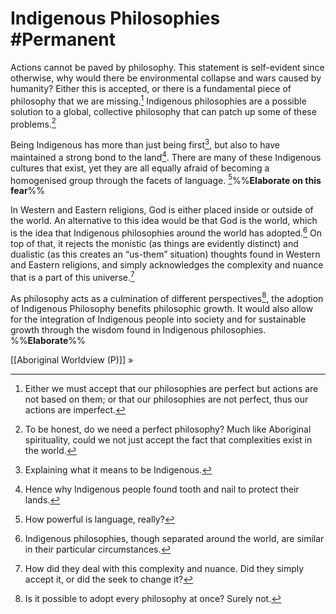 # Indigenous Philosophies #Permanent 
Actions cannot be paved by philosophy. This statement is self-evident since otherwise, why would there be environmental collapse and wars caused by humanity? Either this is accepted, or there is a fundamental piece of philosophy that we are missing.[^1] Indigenous philosophies are a possible solution to a global, collective philosophy that can patch up some of these problems.[^2]

 Being Indigenous has more than just being first[^3], but also to have maintained a strong bond to the land[^4]. There are many of these Indigenous cultures that exist, yet they are all equally afraid of becoming a homogenised group through the facets of language. [^5]%%**Elaborate on this fear**%%

In Western and Eastern religions, God is either placed inside or outside of the world. An alternative to this idea would be that God is the world, which is the idea that Indigenous philosophies around the world has adopted.[^6] On top of that, it rejects the monistic (as things are evidently distinct) and dualistic (as this creates an “us-them” situation) thoughts found in Western and Eastern religions, and simply acknowledges the complexity and nuance that is a part of this universe.[^7]

As philosophy acts as a culmination of different perspectives[^8], the adoption of Indigenous Philosophy benefits philosophic growth. It would also allow for the integration of Indigenous people into society and for sustainable growth through the wisdom found in Indigenous philosophies. %%**Elaborate**%%

[[Aboriginal Worldview (P)]] »

[^1]: Either we must accept that our philosophies are perfect but actions are not based on them; or that our philosophies are not perfect, thus our actions are imperfect.
[^2]: To be honest, do we need a perfect philosophy? Much like Aboriginal spirituality, could we not just accept the fact that complexities exist in the world.
[^3]: Explaining what it means to be Indigenous.
[^4]: Hence why Indigenous people found tooth and nail to protect their lands.
[^5]: How powerful is language, really?
[^6]: Indigenous philosophies, though separated around the world, are similar in their particular circumstances.
[^7]: How did they deal with this complexity and nuance. Did they simply accept it, or did the seek to change it?
[^8]: Is it possible to adopt every philosophy at once? Surely not.
